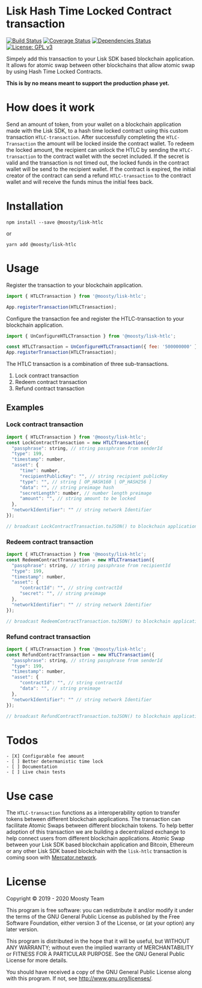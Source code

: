# Lisk Hash Time Locked Contract transaction
[![Build Status](https://travis-ci.org/moosty/lisk-htlc.svg?branch=master)](https://travis-ci.org/moosty/lisk-htlc)
[![Coverage Status](https://img.shields.io/codecov/c/github/moosty/lisk-htlc.svg)](https://codecov.io/gh/moosty/lisk-htlc/list/master/)
[![Dependencies Status](https://david-dm.org/moosty/lisk-htlc.svg)](https://david-dm.org/moosty/lisk-htlc)
[![License: GPL v3](https://img.shields.io/badge/License-GPL%20v3-blue.svg)](http://www.gnu.org/licenses/gpl-3.0)

Simpely add this transaction to your Lisk SDK based blockchain application.
It allows for atomic swap between other blockchains that allow atomic swap by using Hash Time Locked Contracts.

**This is by no means meant to support the production phase yet.**

# How does it work
Send an amount of token, from your wallet on a blockchain application made with the Lisk SDK, to a hash time locked contract 
using this custom transaction `HTLC-transaction`. After successfully completing the `HTLC-Transaction` the amount will be 
locked inside the contract wallet. To redeem the locked amount, the recipient can unlock the HTLC by sending the `HTLC-transaction` 
to the contract wallet with the secret included. If the secret is valid and the transaction is not timed out, the locked funds in 
the contract wallet will be send to the recipient wallet. 
If the contract is expired, the initial creator of the contract can send a refund `HTLC-transaction` to the contract wallet
 and will receive the funds minus the initial fees back. 

# Installation
`npm install --save @moosty/lisk-htlc`

or

`yarn add @moosty/lisk-htlc`

# Usage
Register the transaction to your blockchain application.
```javascript
import { HTLCTransaction } from '@moosty/lisk-htlc';

App.registerTransaction(HTLCTransaction);
```

Configure the transaction fee and register the HTLC-transaction to your blockchain application.
```javascript
import { UnConfigureHTLCTransaction } from '@moosty/lisk-htlc';

const HTLCTransaction = UnConfigureHTLCTransaction({ fee: '500000000' });
App.registerTransaction(HTLCTransaction);
```

The HTLC transaction is a combination of three sub-transactions. 
1. Lock contract transaction
2. Redeem contract transaction
3. Refund contract transaction

## Examples
### Lock contract transaction
```javascript
import { HTLCTransaction } from '@moosty/lisk-htlc';
const LockContractTransaction = new HTLCTransaction({
  "passphrase": string, // string passphrase from senderId
  "type": 199,
  "timestamp": number,
  "asset": {
     "time": number,
     "recipientPublicKey": "", // string recipient publicKey
     "type": "", // string [ OP_HASH160 | OP_HASH256 ]
     "data": "", // string preimage hash
     "secretLength": number, // number length preimage
     "amount": "", // string amount to be locked
  },
  "networkIdentifier": "" // string network Identifier
});

// broadcast LockContractTransaction.toJSON() to blockchain application nodes
```
### Redeem contract transaction
```javascript
import { HTLCTransaction } from '@moosty/lisk-htlc';
const RedeemContractTransaction = new HTLCTransaction({
  "passphrase": string, // string passphrase from recipientId
  "type": 199,
  "timestamp": number,
  "asset": {
     "contractId": "", // string contractId
     "secret": "", // string preimage
  },
  "networkIdentifier": "" // string network Identifier
});

// broadcast RedeemContractTransaction.toJSON() to blockchain application nodes
```
### Refund contract transaction
```javascript
import { HTLCTransaction } from '@moosty/lisk-htlc';
const RefundContractTransaction = new HTLCTransaction({
  "passphrase": string, // string passphrase from senderId
  "type": 199,
  "timestamp": number,
  "asset": {
     "contractId": "", // string contractId
     "data": "", // string preimage
  },
  "networkIdentifier": "" // string network Identifier
});

// broadcast RefundContractTransaction.toJSON() to blockchain application nodes
```


# Todos
```
- [X] Configurable fee amount
- [ ] Better determanistic time lock
- [ ] Documentation
- [ ] Live chain tests
```

# Use case
The `HTLC-transaction` functions as a interoperability option to transfer tokens between different blockchain applications.
The transaction can facilitate Atomic Swaps between different blockchain tokens. To help better adoption of this transaction
we are building a decentralized exchange to help connect users from different blockchain applications. Atomic Swap between 
your Lisk SDK based blockchain application and Bitcoin, Ethereum or any other Lisk SDK based blockchain with the 
`lisk-htlc` transaction is coming soon with [Mercator.network](https://mercator.network).  

# License
Copyright © 2019 - 2020 Moosty Team

This program is free software: you can redistribute it and/or modify it under the terms of the GNU General Public License as published by the Free Software Foundation, either version 3 of the License, or (at your option) any later version.

This program is distributed in the hope that it will be useful, but WITHOUT ANY WARRANTY; without even the implied warranty of MERCHANTABILITY or FITNESS FOR A PARTICULAR PURPOSE. See the GNU General Public License for more details.

You should have received a copy of the GNU General Public License along with this program. If not, see http://www.gnu.org/licenses/.
